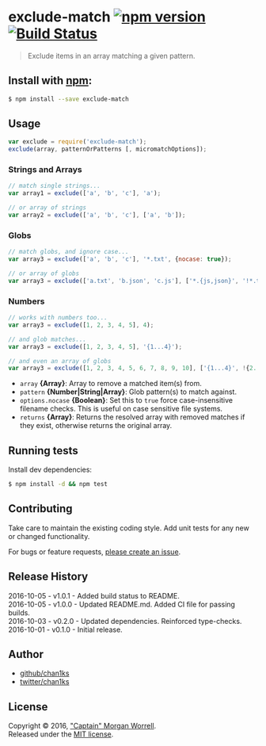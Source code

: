 # exclude-match [![npm version](https://badge.fury.io/js/exclude-match.svg)](https://badge.fury.io/js/exclude-match) [![Build Status](https://travis-ci.org/chan1ks/exclude-match.svg?branch=master)](https://travis-ci.org/chan1ks/exclude-match)

> Exclude items in an array matching a given pattern.

## Install with [npm](npmjs.org):

```sh
$ npm install --save exclude-match
```

## Usage

```js
var exclude = require('exclude-match');
exclude(array, patternOrPatterns [, micromatchOptions]);
```

### Strings and Arrays

```js
// match single strings...
var array1 = exclude(['a', 'b', 'c'], 'a');

// or array of strings
var array2 = exclude(['a', 'b', 'c'], ['a', 'b']);
```

### Globs

```js
// match globs, and ignore case...
var array3 = exclude(['a', 'b', 'c'], '*.txt', {nocase: true});

// or array of globs
var array3 = exclude(['a.txt', 'b.json', 'c.js'], ['*.{js,json}', '!*.txt']);
```

### Numbers

```js
// works with numbers too...
var array3 = exclude([1, 2, 3, 4, 5], 4);

// and glob matches...
var array3 = exclude([1, 2, 3, 4, 5], '{1...4}');

// and even an array of globs
var array3 = exclude([1, 2, 3, 4, 5, 6, 7, 8, 9, 10], ['{1...4}', !{2..3}]);
```

* `array` **{Array}**: Array to remove a matched item(s) from.
* `pattern` **{Number|String|Array}**: Glob pattern(s) to match against.
* `options.nocase` **{Boolean}**: Set this to `true` force case-insensitive filename checks. This is useful on case sensitive file systems.
* `returns` **{Array}**: Returns the resolved array with removed matches if they exist, otherwise returns the original array.

## Running tests

Install dev dependencies:

```sh
$ npm install -d && npm test
```

## Contributing

Take care to maintain the existing coding style. Add unit tests for any new or changed functionality.

For bugs or feature requests, [please create an issue](https://github.com/chan1ks/exclude/issues).

## Release History

2016-10-05 - v1.0.1 - Added build status to README.  
2016-10-05 - v1.0.0 - Updated README.md. Added CI file for passing builds.  
2016-10-03 - v0.2.0 - Updated dependencies. Reinforced type-checks.  
2016-10-01 - v0.1.0 - Initial release.  

## Author
 
+ [github/chan1ks](https://github.com/chan1ks)
+ [twitter/chan1ks](http://twitter.com/chan1ks)

## License

Copyright © 2016, ["Captain" Morgan Worrell](https://github.com/chan1ks).  
Released under the [MIT license](https://github.com/chan1ks/exclude-match/blob/master/LICENSE).

[micromatch]: http://github.com/jonschlinkert/micromatch